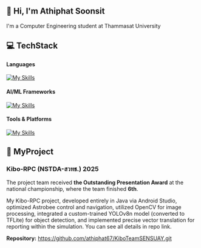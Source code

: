 ## 👋 Hi, I'm Athiphat Soonsit

I'm a Computer Engineering student at Thammasat University

## 💻 TechStack
#### Languages
[![My Skills](https://skillicons.dev/icons?i=python,java)](https://skillicons.dev)


#### AI/ML Frameworks
[![My Skills](https://skillicons.dev/icons?i=opencv,pytorch)](https://skillicons.dev)


#### Tools & Platforms
[![My Skills](https://skillicons.dev/icons?i=vscode,androidstudio,gcp,github)](https://skillicons.dev)


## 🚀 MyProject
### Kibo-RPC (NSTDA-สวทช.)                                                                            2025


The project team received **the Outstanding Presentation Award** at the national championship, where the team finished **6th**.


My Kibo-RPC project, developed entirely in Java via Android Studio, optimized Astrobee control and navigation, utilized OpenCV for image processing, integrated a custom-trained YOLOv8n model (converted to TFLite) for object detection, and implemented precise vector translation for reporting within the simulation. You can see all details in repo link.

**Repository:** https://github.com/athiphat67/KiboTeamSENSUAY.git

